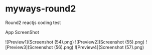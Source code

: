 # myways-round2
Round2 reactjs coding test

App ScreenShot

![Preview1](Screenshot (54).png)
![Preview2](Screenshot (55).png)
![Preview3](Screenshot (56).png)
![Preview4](Screenshot (57).png)